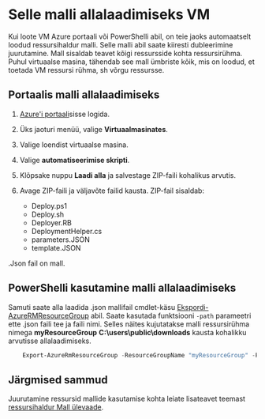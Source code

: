 <properties
    pageTitle="Luua VM pilt on Azure VM | Microsoft Azure'i"
    description="Saate teada, kuidas luua mõne olemasoleva Azure VM loodud ressursihaldur juurutamise mudeli generalized VM pilt"
    services="virtual-machines-windows"
    documentationCenter=""
    authors="cynthn"
    manager="timlt"
    editor=""
    tags="azure-resource-manager"/>

<tags
    ms.service="virtual-machines-windows"
    ms.workload="infrastructure-services"
    ms.tgt_pltfrm="vm-windows"
    ms.devlang="na"
    ms.topic="article"
    ms.date="10/10/2016"
    ms.author="cynthn"/>


# <a name="download-the-template-for-a-vm"></a>Selle malli allalaadimiseks VM

Kui loote VM Azure portaali või PowerShelli abil, on teie jaoks automaatselt loodud ressursihaldur malli. Selle malli abil saate kiiresti dubleerimine juurutamine. Mall sisaldab teavet kõigi ressursside kohta ressursirühma. Puhul virtuaalse masina, tähendab see mall ümbriste kõik, mis on loodud, et toetada VM ressursi rühma, sh võrgu ressursse.

## <a name="download-the-template-using-the-portal"></a>Portaalis malli allalaadimiseks

1. [Azure'i portaali](https://portal.azure.com/)sisse logida.
2. Üks jaoturi menüü, valige **Virtuaalmasinates**.
3. Valige loendist virtuaalse masina.
5. Valige **automatiseerimise skripti**.
6. Klõpsake nuppu **Laadi alla** ja salvestage ZIP-faili kohalikus arvutis.
7. Avage ZIP-faili ja väljavõte failid kausta. ZIP-fail sisaldab:
    
    - Deploy.ps1
    - Deploy.sh 
    - Deployer.RB
    - DeploymentHelper.cs
    - parameters.JSON
    - template.JSON

.Json fail on mall.
    
## <a name="download-the-template-using-powershell"></a>PowerShelli kasutamine malli allalaadimiseks

Samuti saate alla laadida .json mallifail cmdlet-käsu [Ekspordi-AzureRMResourceGroup](https://msdn.microsoft.com/library/mt715427.aspx) abil. Saate kasutada funktsiooni `-path` parameetri ette .json faili tee ja faili nimi. Selles näites kujutatakse malli ressursirühma nimega **myResourceGroup** **C:\users\public\downloads** kausta kohalikku arvutisse allalaadimiseks.

```powershell
    Export-AzureRmResourceGroup -ResourceGroupName "myResourceGroup" -Path "C:\users\public\downloads"
```

## <a name="next-steps"></a>Järgmised sammud

Juurutamine ressursid mallide kasutamise kohta leiate lisateavet teemast [ressursihaldur Mall ülevaade](../resource-manager-template-walkthrough.md).